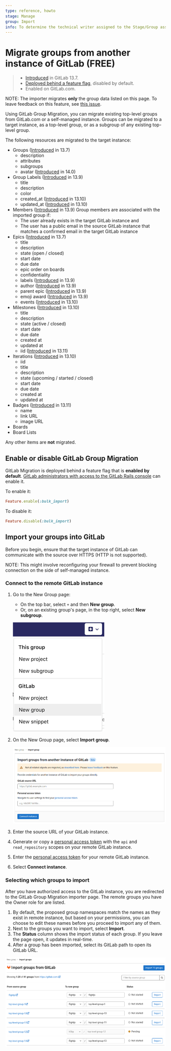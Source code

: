 ```yaml
---
type: reference, howto
stage: Manage
group: Import
info: To determine the technical writer assigned to the Stage/Group associated with this page, see https://about.gitlab.com/handbook/engineering/ux/technical-writing/#assignments
---
```


# Migrate groups from another instance of GitLab **(FREE)**

> - [Introduced](https://gitlab.com/gitlab-org/gitlab/-/issues/249160) in GitLab 13.7.
> - [Deployed behind a feature flag](../../feature_flags.md), disabled by default.
> - Enabled on GitLab.com.

NOTE:
The importer migrates **only** the group data listed on this page. To leave feedback on this
feature, see [this issue](https://gitlab.com/gitlab-org/gitlab/-/issues/284495).

Using GitLab Group Migration, you can migrate existing top-level groups from GitLab.com or a self-managed instance. Groups can be migrated to a target instance, as a top-level group, or as a subgroup of any existing top-level group.

The following resources are migrated to the target instance:

- Groups ([Introduced](https://gitlab.com/groups/gitlab-org/-/epics/4374) in 13.7)
  - description
  - attributes
  - subgroups
  - avatar ([Introduced](https://gitlab.com/gitlab-org/gitlab/-/issues/322904) in 14.0)
- Group Labels ([Introduced](https://gitlab.com/gitlab-org/gitlab/-/issues/292429) in 13.9)
  - title
  - description
  - color
  - created_at ([Introduced](https://gitlab.com/gitlab-org/gitlab/-/issues/300007) in 13.10)
  - updated_at ([Introduced](https://gitlab.com/gitlab-org/gitlab/-/issues/300007) in 13.10)
- Members ([Introduced](https://gitlab.com/gitlab-org/gitlab/-/issues/299415) in 13.9)
  Group members are associated with the imported group if:
  - The user already exists in the target GitLab instance and
  - The user has a public email in the source GitLab instance that matches a
    confirmed email in the target GitLab instance
- Epics ([Introduced](https://gitlab.com/gitlab-org/gitlab/-/issues/250281) in 13.7)
  - title
  - description
  - state (open / closed)
  - start date
  - due date
  - epic order on boards
  - confidentiality
  - labels ([Introduced](https://gitlab.com/gitlab-org/gitlab/-/issues/297460) in 13.9)
  - author ([Introduced](https://gitlab.com/gitlab-org/gitlab/-/issues/298745) in 13.9)
  - parent epic ([Introduced](https://gitlab.com/gitlab-org/gitlab/-/issues/297459) in 13.9)
  - emoji award ([Introduced](https://gitlab.com/gitlab-org/gitlab/-/issues/297466) in 13.9)
  - events ([Introduced](https://gitlab.com/gitlab-org/gitlab/-/issues/297465) in 13.10)
- Milestones ([Introduced](https://gitlab.com/gitlab-org/gitlab/-/issues/292427) in 13.10)
  - title
  - description
  - state (active / closed)
  - start date
  - due date
  - created at
  - updated at
  - iid ([Introduced](https://gitlab.com/gitlab-org/gitlab/-/issues/326157) in 13.11)
- Iterations ([Introduced](https://gitlab.com/gitlab-org/gitlab/-/issues/292428) in 13.10)
  - iid
  - title
  - description
  - state (upcoming / started / closed)
  - start date
  - due date
  - created at
  - updated at
- Badges ([Introduced](https://gitlab.com/gitlab-org/gitlab/-/issues/292431) in 13.11)
  - name
  - link URL
  - image URL
- Boards
- Board Lists

Any other items are **not** migrated.

## Enable or disable GitLab Group Migration

GitLab Migration is deployed behind a feature flag that is **enabled by default**.
[GitLab administrators with access to the GitLab Rails console](../../../administration/feature_flags.md) can enable it.

To enable it:

```ruby
Feature.enable(:bulk_import)
```

To disable it:

```ruby
Feature.disable(:bulk_import)
```

## Import your groups into GitLab

Before you begin, ensure that the target instance of GitLab can communicate with the source
over HTTPS (HTTP is not supported).

NOTE:
This might involve reconfiguring your firewall to prevent blocking connection on the side of self-managed instance.

### Connect to the remote GitLab instance

1. Go to the New Group page:

   - On the top bar, select `+` and then **New group**.
   - Or, on an existing group's page, in the top right, select **New subgroup**.

   ![Navigation paths to create a new group](img/new_group_navigation_v13_8.png)

1. On the New Group page, select **Import group**.

   ![Fill in import details](img/import_panel_v14_1.png)

1. Enter the source URL of your GitLab instance.
1. Generate or copy a [personal access token](../../../user/profile/personal_access_tokens.md)
   with the `api` and `read_repository` scopes on your remote GitLab instance.
1. Enter the [personal access token](../../../user/profile/personal_access_tokens.md) for your remote GitLab instance.
1. Select **Connect instance**.

### Selecting which groups to import

After you have authorized access to the GitLab instance, you are redirected to the GitLab Group
Migration importer page. The remote groups you have the Owner role for are listed.

1. By default, the proposed group namespaces match the names as they exist in remote instance, but based on your permissions, you can choose to edit these names before you proceed to import any of them.
1. Next to the groups you want to import, select **Import**.
1. The **Status** column shows the import status of each group. If you leave the page open, it updates in real-time.
1. After a group has been imported, select its GitLab path to open its GitLab URL.

![Group Importer page](img/bulk_imports_v14_1.png)
